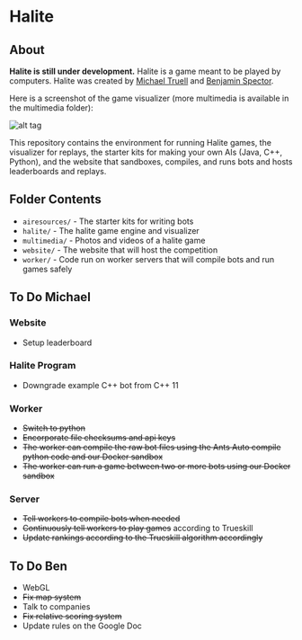 # Halite

## About
**Halite is still under development.** Halite is a game meant to be played by computers. Halite was created by [Michael Truell](https://github.com/truell20 "Michael Truell") and [Benjamin Spector](https://github.com/Sydriax "Benjamin Spector").

Here is a screenshot of the game visualizer (more multimedia is available in the multimedia folder):

![alt tag](https://raw.github.com/Sydriax/Halite/master/multimedia/Visualizer.png)

This repository contains the environment for running Halite games, the visualizer for replays, the starter kits for making your own AIs (Java, C++, Python), and the website that sandboxes, compiles, and runs bots and hosts leaderboards and replays.

## Folder Contents
- `airesources/` - The starter kits for writing bots
- `halite/` - The halite game engine and visualizer
- `multimedia/` - Photos and videos of a halite game
- `website/` - The website that will host the competition
- `worker/` - Code run on worker servers that will compile bots and run games safely

## To Do Michael

### Website
- Setup leaderboard

### Halite Program
- Downgrade example C++ bot from C++ 11  

### Worker
- ~~Switch to python~~
- ~~Encorporate file checksums and api keys~~
- ~~The worker can compile the raw bot files using the Ants Auto compile python code and our Docker sandbox~~
- ~~The worker can run a game between two or more bots using our Docker sandbox~~

### Server
- ~~Tell workers to compile bots when needed~~
- ~~Continuously tell workers to play games~~ according to Trueskill
- ~~Update rankings according to the Trueskill algorithm accordingly~~

## To Do Ben
- WebGL
- ~~Fix map system~~
- Talk to companies
- ~~Fix relative scoring system~~
- Update rules on the Google Doc
